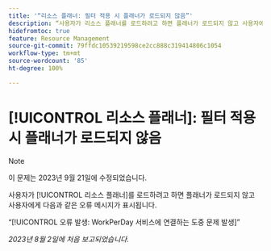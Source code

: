 ```yaml
---
title: '“리소스 플래너: 필터 적용 시 플래너가 로드되지 않음”'
description: “사용자가 리소스 플래너를 로드하려고 하면 플래너가 로드되지 않고 사용자에게 오류 메시지가 표시됩니다.”
hidefromtoc: true
feature: Resource Management
source-git-commit: 79ffdc10539219598ce2cc888c319414806c1054
workflow-type: tm+mt
source-wordcount: '85'
ht-degree: 100%

---
```



# [!UICONTROL 리소스 플래너]: 필터 적용 시 플래너가 로드되지 않음

>[!NOTE]
>
>이 문제는 2023년 9월 21일에 수정되었습니다.

사용자가 [!UICONTROL 리소스 플래너]를 로드하려고 하면 플래너가 로드되지 않고 사용자에게 다음과 같은 오류 메시지가 표시됩니다.

“[!UICONTROL 오류 발생: WorkPerDay 서비스에 연결하는 도중 문제 발생]”

_2023년 8월 2일에 처음 보고되었습니다._

